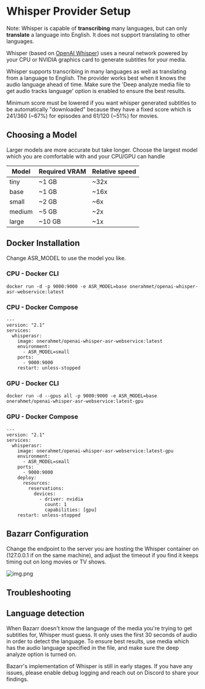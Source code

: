 # Whisper Provider Setup

Note: Whisper is capable of **transcribing** many languages, but can only **translate** a language into English. It does not support translating to other languages.

Whisper (based on [OpenAI Whisper](https://github.com/openai/whisper)) uses a neural network powered by your CPU or NVIDIA graphics card to generate subtitles for your media.

Whisper supports transcribing in many languages as well as translating from a language to English. The provider works best when it knows the audio language ahead of time. Make sure the 'Deep analyze media file to get audio tracks language' option is enabled to ensure the best results.

Minimum score must be lowered if you want whisper generated subtitles to be automatically "downloaded" because they have a fixed score which is 241/360 (~67%) for episodes and 61/120 (~51%) for movies.

## Choosing a Model

Larger models are more accurate but take longer. Choose the largest model which you are comfortable with and your CPU/GPU can handle

| Model  | Required VRAM | Relative speed |
|--------|---------------|----------------|
| tiny   | ~1 GB         | ~32x           |
| base   | ~1 GB         | ~16x           |
| small  | ~2 GB         | ~6x            |
| medium | ~5 GB         | ~2x            |
| large  | ~10 GB        | ~1x            |

## Docker Installation

Change ASR_MODEL to use the model you like.

### CPU - Docker CLI

```
docker run -d -p 9000:9000 -e ASR_MODEL=base onerahmet/openai-whisper-asr-webservice:latest
```

### CPU - Docker Compose

```
---
version: "2.1"
services:
  whisperasr:
    image: onerahmet/openai-whisper-asr-webservice:latest
    environment:
      - ASR_MODEL=small
    ports:
      - 9000:9000
    restart: unless-stopped
```

### GPU - Docker CLI

```
docker run -d --gpus all -p 9000:9000 -e ASR_MODEL=base onerahmet/openai-whisper-asr-webservice:latest-gpu
```

### GPU - Docker Compose

```
---
version: "2.1"
services:
  whisperasr:
    image: onerahmet/openai-whisper-asr-webservice:latest-gpu
    environment:
      - ASR_MODEL=small
    ports:
      - 9000:9000
    deploy:
      resources:
        reservations:
          devices:
            - driver: nvidia
              count: 1
              capabilities: [gpu]
    restart: unless-stopped
```

## Bazarr Configuration

Change the endpoint to the server you are hosting the Whisper container on (127.0.0.1 if on the same machine), and adjust the timeout if you find it keeps timing out on long movies or TV shows.

![img.png](images/whisper_config.png)

## Troubleshooting

## Language detection

When Bazarr doesn't know the language of the media you're trying to get subtitles for, Whisper must guess. It only uses the first 30 seconds of audio in order to detect the language. To ensure best results, use media which has the audio language specified in the file, and make sure the deep analyze option is turned on.

Bazarr's implementation of Whisper is still in early stages. If you have any issues, please enable debug logging and reach out on Discord to share your findings.
